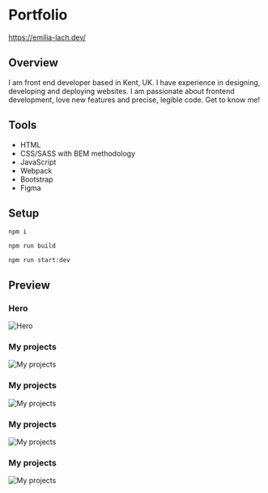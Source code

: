 # Portfolio

https://emilia-lach.dev/

## Overview
I am front end developer based in Kent, UK. I have experience in designing, developing and deploying websites.  I am passionate about frontend development, love new features and precise, legible code. 
Get to know me!

## Tools

- HTML
- CSS/SASS with BEM methodology
- JavaScript
- Webpack
- Bootstrap
- Figma


## Setup

```
npm i
```
```
npm run build
```
```
npm run start:dev
```

## Preview


### Hero

![Hero](https://user-images.githubusercontent.com/59490664/103244011-835dae00-4953-11eb-8740-e73d15018112.png)

### My projects

![My projects](https://user-images.githubusercontent.com/59490664/108116970-3dd87a00-7094-11eb-8417-6895a7b5a937.png)

### My projects

![My projects](https://user-images.githubusercontent.com/59490664/108116860-1a153400-7094-11eb-854e-696db3b8b152.png)

### My projects

![My projects](https://user-images.githubusercontent.com/59490664/103244080-c029a500-4953-11eb-98cc-f99eea1ba798.png)

### My projects

![My projects](https://user-images.githubusercontent.com/59490664/103244107-d33c7500-4953-11eb-9854-cfda914fb1c5.png)

